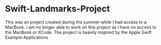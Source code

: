 # Swift-Landmarks-Project

This was an project created during the summer while I had access to a MacBook.
I am no longer able to work on this project as I have no access to the MacBook or XCode.
The project is heavily inspired by the Apple Swift Example Applications
